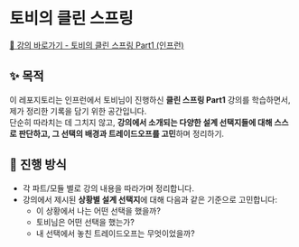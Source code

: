 # 토비의 클린 스프링

[🔗 강의 바로가기 - 토비의 클린 스프링 Part1 (인프런)](https://inf.run/vfe6v)

## ✨ 목적

이 레포지토리는 인프런에서 토비님이 진행하신 **클린 스프링 Part1** 강의를 학습하면서, 제가 정리한 기록을 담기 위한 공간입니다.  
단순히 따라치는 데 그치지 않고, **강의에서 소개되는 다양한 설계 선택지들에 대해 스스로 판단하고, 그 선택의 배경과 트레이드오프를 고민**하며 정리하기.

## 📌 진행 방식
- 각 파트/모듈 별로 강의 내용을 따라가며 정리합니다.
- 강의에서 제시된 **상황별 설계 선택지**에 대해 다음과 같은 기준으로 고민합니다:
  - 이 상황에서 나는 어떤 선택을 했을까?
  - 토비님은 어떤 선택을 했는가?
  - 내 선택에서 놓친 트레이드오프는 무엇이었을까?
